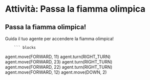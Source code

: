 # Attività: Passa la fiamma olimpica

## Passa la fiamma olimpica!
Guida il tuo agente per accendere la fiamma olimpica!


        ``` blocks
agent.move(FORWARD, 11)
agent.turn(RIGHT_TURN)
agent.move(FORWARD, 23)
agent.turn(RIGHT_TURN)
agent.move(FORWARD, 22)
agent.turn(RIGHT_TURN)
agent.move(FORWARD, 12)
agent.move(DOWN, 2)


```
